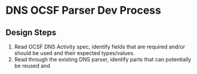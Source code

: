 # DNS OCSF Parser Dev Process

## Design Steps

1. Read OCSF DNS Activity spec, identify fields that are required and/or should be used
   and their expected types/values.
2. Read through the existing DNS parser, identify parts that can potentially be reused
   and 
